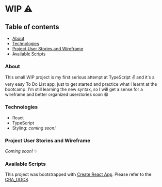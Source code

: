 # WIP :warning:

## Table of contents

- [About](#about)
- [Technologies](#technologies)
- [Project User Stories and Wireframe](#project-user-stories-and-wireframe)
- [Available Scripts](#available-scripts)

### About

This small WIP project is my first serious attempt at TypeScript :v: and it's a very easy To Do List app, just to get started and practice what I learnt at the bootcamp.
I'm still learning the new syntax, so I will get a sense for a wireframe and better organized userstories soon :grin:

### Technologies

- React
- TypeScript
- Styling: _coming soon!_

### Project User Stories and Wireframe
_Coming soon!_ :sparkles:

### Available Scripts

This project was bootstrapped with [Create React App](https://github.com/facebook/create-react-app).
Please refer to the [CRA_DOCS](https://github.com/n-lusano/react-typescript-test/blob/development/CRA_DOCS.md).
